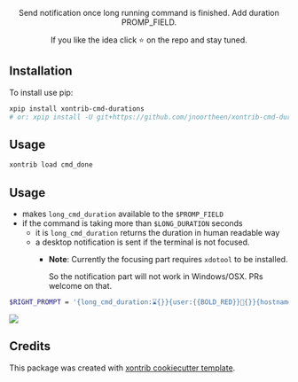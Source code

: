 <p align="center">
Send notification once long running command is finished. Add duration PROMP_FIELD.
</p>

<p align="center">
If you like the idea click ⭐ on the repo and stay tuned.
</p>

## Installation

To install use pip:

``` bash
xpip install xontrib-cmd-durations
# or: xpip install -U git+https://github.com/jnoortheen/xontrib-cmd-durations
```

## Usage

``` bash
xontrib load cmd_done
```

## Usage

* makes `long_cmd_duration` available to the `$PROMP_FIELD `
* if the command is taking more than `$LONG_DURATION` seconds
  + it is `long_cmd_duration` returns the duration in human readable way
  + a desktop notification is sent if the terminal is not focused.
    - **Note**: Currently the focusing part requires `xdotool` to be installed.

        So the notification part will not work in Windows/OSX. PRs welcome on that.

``` bash
$RIGHT_PROMPT = '{long_cmd_duration:⌛{}}{user:{{BOLD_RED}}🤖{}}{hostname:{{BOLD_#FA8072}}🖥{}}'
```

![](./images/2020-10-26-10-59-38.png)

## Credits

This package was created with [xontrib cookiecutter template](https://github.com/jnoortheen/xontrib-cookiecutter).
